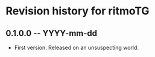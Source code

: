 # Revision history for ritmoTG

## 0.1.0.0 -- YYYY-mm-dd

* First version. Released on an unsuspecting world.
